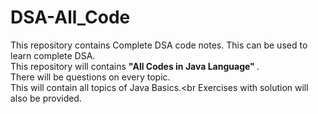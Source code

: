 # DSA-All_Code
This repository contains Complete DSA code notes. This can be used to learn complete DSA.<br>
This repository will contains <b>"All Codes in Java Language" </b>.<br>
There will be questions on every topic. <br>
This will contain all topics of Java Basics.<br
Exercises with solution will also be provided.



